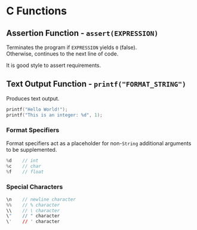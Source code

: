 # C Functions

## Assertion Function - `assert(EXPRESSION)`
Terminates the program if `EXPRESSION` yields `0` (false). <br>
Otherwise, continues to the next line of code. <br>

It is good style to assert requirements. 

## Text Output Function - `printf("FORMAT_STRING")`
Produces text output. 
```C
printf("Hello World!");
printf("This is an integer: %d", 1);

```

### Format Specifiers
Format specifiers act as a placeholder for non-`String` additional arguments to be supplemented. 
```C
%d    // int
%c    // char
%f    // float

```

### Special Characters
```C
\n    // newline character
%%    // % character
\\    // \ character
\"    // " character
\'    // ' character

```
